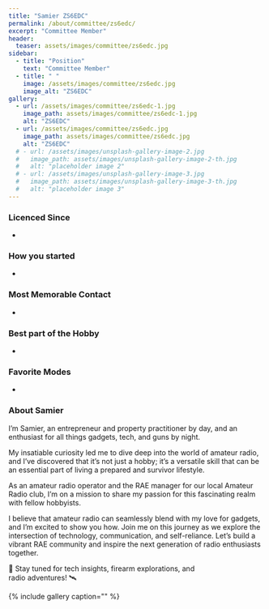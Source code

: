 ```yaml
---
title: "Samier ZS6EDC"
permalink: /about/committee/zs6edc/
excerpt: "Committee Member"
header:
  teaser: assets/images/committee/zs6edc.jpg
sidebar:
  - title: "Position"
    text: "Committee Member"
  - title: " "
    image: /assets/images/committee/zs6edc.jpg
    image_alt: "ZS6EDC"
gallery:
  - url: /assets/images/committee/zs6edc-1.jpg
    image_path: assets/images/committee/zs6edc-1.jpg
    alt: "ZS6EDC"
  - url: /assets/images/committee/zs6edc.jpg
    image_path: assets/images/committee/zs6edc.jpg
    alt: "ZS6EDC"
  # - url: /assets/images/unsplash-gallery-image-2.jpg
  #   image_path: assets/images/unsplash-gallery-image-2-th.jpg
  #   alt: "placeholder image 2"
  # - url: /assets/images/unsplash-gallery-image-3.jpg
  #   image_path: assets/images/unsplash-gallery-image-3-th.jpg
  #   alt: "placeholder image 3"
---
```


### Licenced Since
-

### How you started
-

### Most Memorable Contact
-

### Best part of the Hobby
-

### Favorite Modes
-

### About Samier 
I’m Samier, an entrepreneur and property practitioner by day, and an enthusiast for all things gadgets, tech, and guns by night. 

My insatiable curiosity led me to dive deep into the world of amateur radio, and I’ve discovered that it’s not just a hobby; it’s a versatile skill that can be an essential part of living a prepared and survivor lifestyle.

As an amateur radio operator and the RAE manager for our local Amateur Radio club, I’m on a mission to share my passion for this fascinating realm with fellow hobbyists. 

I believe that amateur radio can seamlessly blend with my love for gadgets, and I’m excited to show you how. Join me on this journey as we explore the intersection of technology, communication, and self-reliance. Let’s build a vibrant RAE community and inspire the next generation of radio enthusiasts together.

📡 Stay tuned for tech insights, firearm explorations, and radio adventures! 🛰


{% include gallery caption="" %}
